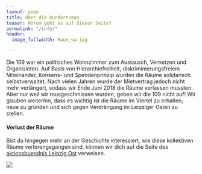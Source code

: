 ```yaml
---
layout: page
title: Über die hundertneun
teaser: Worum geht es auf dieser Seite?
permalink: "/info/"
header:
  image_fullwidth: Raum_sw.jpg

---
```

Die 109 war ein politisches Wohnzimmer zum Austausch, Vernetzen und Organisieren. Auf Basis von Hierarchiefreiheit, diskriminierungsfreiem Miteinander, Konsens- und Spendenprinzip wurden die Räume solidarisch selbstverwaltet. Nach vielen Jahren wurde der Mietvertrag jedoch nicht mehr verlängert, sodass wir Ende Juni 2018 die Räume verlassen mussten. Aber nur weil wir rausgeschmissen wurden, geben wir die 109 nicht auf! Wir glauben weiterhin, dass es wichtig ist die Räume im Viertel zu erhalten, neue zu gründen und sich gegen Verdrängung im Leipziger Osten zu stellen.

#### Verlust der Räume

Bist du hingegen mehr an der Geschichte interessiert, wie diese kollektiven Räume verlorengegangen sind, können wir dich auf die Seite des [aktionsbuendnis Leipzig Ost](http://aktionsbuendnis.blogsport.eu/) verweisen.

![](http://aktionsbuendnis.blogsport.eu/files/2018/06/cropped-transpi_entwurf1-01-1.jpg)